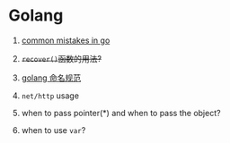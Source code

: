 # Golang
1. [common mistakes in go](https://www.calhoun.io/gotchas-and-common-mistakes-with-closures-in-go/)

2. ~~`recover()`函数的用法?~~
3. [golang 命名规范](http://www.jianshu.com/p/ea7dfe61f705)
4. `net/http` usage
5. when to pass pointer(\*) and when to pass the object?
6. when to use `var`?
